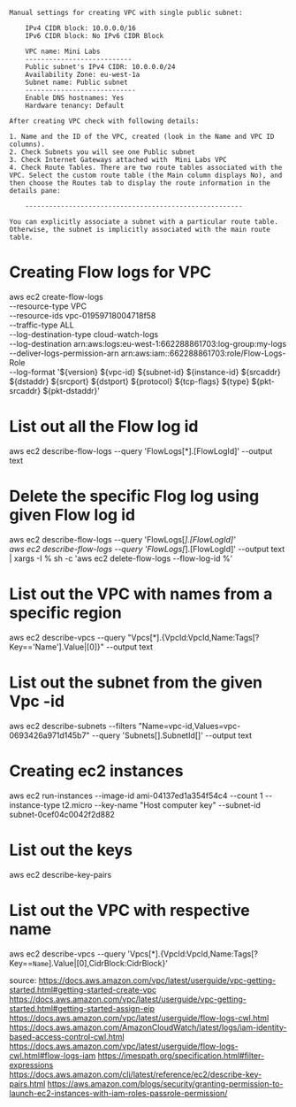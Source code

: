 ```
Manual settings for creating VPC with single public subnet:

	IPv4 CIDR block: 10.0.0.0/16
	IPv6 CIDR block: No IPv6 CIDR Block
	
	VPC name: Mini Labs
	---------------------------
	Public subnet's IPv4 CIDR: 10.0.0.0/24
	Availability Zone: eu-west-1a
	Subnet name: Public subnet
	----------------------------
	Enable DNS hostnames: Yes
	Hardware tenancy: Default

After creating VPC check with following details:

1. Name and the ID of the VPC, created (look in the Name and VPC ID columns).
2. Check Subnets you will see one Public subnet
3. Check Internet Gateways attached with  Mini Labs VPC
4. Check Route Tables. There are two route tables associated with the VPC. Select the custom route table (the Main column displays No), and then choose the Routes tab to display the route information in the details pane: 

	-------------------------------------------------------
```
```
You can explicitly associate a subnet with a particular route table. Otherwise, the subnet is implicitly associated with the main route table. 
```
# Creating Flow logs for VPC
aws ec2 create-flow-logs \
    --resource-type VPC \
    --resource-ids vpc-01959718004718f58 \
    --traffic-type ALL \
    --log-destination-type cloud-watch-logs \
    --log-destination arn:aws:logs:eu-west-1:662288861703:log-group:my-logs \
    --deliver-logs-permission-arn arn:aws:iam::662288861703:role/Flow-Logs-Role \
    --log-format '${version} ${vpc-id} ${subnet-id} ${instance-id} ${srcaddr} ${dstaddr} ${srcport} ${dstport} ${protocol} ${tcp-flags} ${type} ${pkt-srcaddr} ${pkt-dstaddr}'

# List out all the Flow log id 
aws ec2 describe-flow-logs --query 'FlowLogs[*].[FlowLogId]' --output text

# Delete the specific Flog log using given Flow log id
aws ec2 describe-flow-logs --query 'FlowLogs[*].[FlowLogId]'  
aws ec2 describe-flow-logs --query 'FlowLogs[*].[FlowLogId]' --output text | xargs -I % sh -c 'aws ec2 delete-flow-logs --flow-log-id  %'

# List out the  VPC with names from a specific region
aws ec2  describe-vpcs  --query "Vpcs[*].{VpcId:VpcId,Name:Tags[?Key=='Name'].Value|[0]}" --output text

# List out the subnet from the given Vpc -id
aws ec2 describe-subnets     --filters "Name=vpc-id,Values=vpc-0693426a971d145b7" --query 'Subnets[].SubnetId[]' --output text

# Creating ec2 instances
aws ec2 run-instances --image-id ami-04137ed1a354f54c4 --count 1 --instance-type t2.micro --key-name "Host computer key" --subnet-id  subnet-0cef04c0042f2d882

# List out the keys
aws ec2 describe-key-pairs

# List out the VPC with respective name
aws ec2  describe-vpcs  --query 'Vpcs[*].{VpcId:VpcId,Name:Tags[?Key==`Name`].Value|[0],CidrBlock:CidrBlock}'



source: 
	https://docs.aws.amazon.com/vpc/latest/userguide/vpc-getting-started.html#getting-started-create-vpc
	https://docs.aws.amazon.com/vpc/latest/userguide/vpc-getting-started.html#getting-started-assign-eip
	https://docs.aws.amazon.com/vpc/latest/userguide/flow-logs-cwl.html
	https://docs.aws.amazon.com/AmazonCloudWatch/latest/logs/iam-identity-based-access-control-cwl.html
	https://docs.aws.amazon.com/vpc/latest/userguide/flow-logs-cwl.html#flow-logs-iam
	https://jmespath.org/specification.html#filter-expressions
        https://docs.aws.amazon.com/cli/latest/reference/ec2/describe-key-pairs.html
        https://aws.amazon.com/blogs/security/granting-permission-to-launch-ec2-instances-with-iam-roles-passrole-permission/
